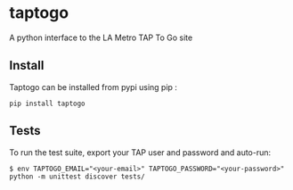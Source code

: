 # taptogo
A python interface to the LA Metro TAP To Go site

## Install
Taptogo can be installed from pypi using pip :

```
pip install taptogo
```

## Tests
To run the test suite, export your TAP user and password and auto-run:

```
$ env TAPTOGO_EMAIL="<your-email>" TAPTOGO_PASSWORD="<your-password>" python -m unittest discover tests/
```
